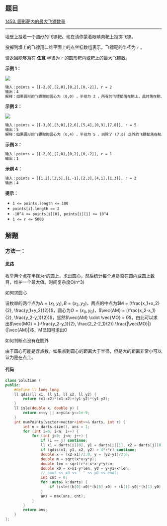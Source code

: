 ## 题目

[1453. 圆形靶内的最大飞镖数量](https://leetcode.cn/problems/maximum-number-of-darts-inside-of-a-circular-dartboard/)

---

墙壁上挂着一个圆形的飞镖靶。现在请你蒙着眼睛向靶上投掷飞镖。

投掷到墙上的飞镖用二维平面上的点坐标数组表示。飞镖靶的半径为 `r` 。

请返回能够落在 **任意** 半径为 `r` 的圆形靶内或靶上的最大飞镖数。

  

**示例 1：**

![](https://assets.leetcode-cn.com/aliyun-lc-upload/uploads/2020/05/16/sample_1_1806.png)

```txt
输入：points = [[-2,0],[2,0],[0,2],[0,-2]], r = 2
输出：4
解释：如果圆形的飞镖靶的圆心为 (0,0) ，半径为 2 ，所有的飞镖都落在靶上，此时落在靶上的飞镖数最大，值为 4 。
```

**示例 2：**

**![](https://assets.leetcode-cn.com/aliyun-lc-upload/uploads/2020/05/16/sample_2_1806.png)**

```txt
输入：points = [[-3,0],[3,0],[2,6],[5,4],[0,9],[7,8]], r = 5
输出：5
解释：如果圆形的飞镖靶的圆心为 (0,4) ，半径为 5 ，则除了 (7,8) 之外的飞镖都落在靶上，此时落在靶上的飞镖数最大，值为 5 。
```

**示例 3：**

```txt
输入：points = [[-2,0],[2,0],[0,2],[0,-2]], r = 1
输出：1
```

**示例 4：**

```txt
输入：points = [[1,2],[3,5],[1,-1],[2,3],[4,1],[1,3]], r = 2
输出：4
```
  

**提示：**

-   `1 <= points.length <= 100`
-   `points[i].length == 2`
-   `-10^4 <= points[i][0], points[i][1] <= 10^4`
-   `1 <= r <= 5000`

  

## 解题

### 方法一：

#### 思路

枚举两个点在半径为r的圆上，求出圆心，然后统计每个点是否在圆内或圆上数目，维护一个最大值。时间复杂度O(n^3)

如何求圆心

设枚举的两个点为$A=(x_1, y_1), B=(x_2, y_2)$，两点的中点为$M = (\frac{x_1+x_2}{2}, \frac{y_1+y_2}{2})$，圆心为$O=(x_0, y_0)$，$\vec{AM} = (\frac{x_2-x_1}{2}, \frac{y_2-y_1}{2})$，显然$\vec{AM} \cdot \vec{MO} = 0$，由此可以求出$\vec{MO} =  (-\frac{y_2-y_1}{2}, \frac{2_2-2_1}{2}) \frac{|\vec{MO}|}{|\vec{AM}|}$，M已知可求出O

如何判断点没有在圆外

由于圆心可能是浮点数，如果点到圆心的距离大于半径，但是大的距离非常小可以认为是在点上。

#### 代码

```cpp
class Solution {
public:
    #define ll long long
    ll qdis(ll x1, ll y1, ll x2, ll y2) {
        return (x1-x2)*(x1-x2)+(y1-y2)*(y1-y2);
    }
    ll isle(double x, double y) {
        return x<=y || x>y&&x-y<=1e-9;
    }
    int numPoints(vector<vector<int>>& darts, int r) {
        int n = darts.size(), ans = 1;
        for (int i=0; i<n; i++) {
            for (int j=0; j<n; j++) {
                if (i == j) continue;
                ll x1 = darts[i][0], y1 = darts[i][1], x2 = darts[j][0], y2 = darts[j][1];
                if (qdis(x1, y1, x2, y2) > 4*r*r) continue;
                double x = (x2-x1)/2.0, y = (y2-y1)/2.0;
                double m = sqrt(x*x+y*y);
                double len = sqrt(r*r-x*x-y*y)/m;
                double x0 = x+x1-y*len, y0 = y+y1+x*len;
                // cout << x0 << " " << y0 << endl;
                int cnt = 0;
                for (auto& k:darts) {
                    if (isle((k[0]-x0)*(k[0]-x0) + (k[1]-y0)*(k[1]-y0), r*r)) cnt++;
                }
                ans = max(ans, cnt);
            }
        } 
        return ans;
    }
};
```
